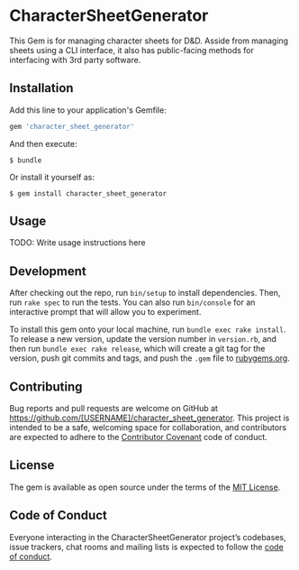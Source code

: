 # CharacterSheetGenerator

This Gem is for managing character sheets for D&D. Asside from managing sheets using a CLI interface, it also has public-facing methods for interfacing with 3rd party software.

## Installation

Add this line to your application's Gemfile:

```ruby
gem 'character_sheet_generator'
```

And then execute:

    $ bundle

Or install it yourself as:

    $ gem install character_sheet_generator

## Usage

TODO: Write usage instructions here

## Development

After checking out the repo, run `bin/setup` to install dependencies. Then, run `rake spec` to run the tests. You can also run `bin/console` for an interactive prompt that will allow you to experiment.

To install this gem onto your local machine, run `bundle exec rake install`. To release a new version, update the version number in `version.rb`, and then run `bundle exec rake release`, which will create a git tag for the version, push git commits and tags, and push the `.gem` file to [rubygems.org](https://rubygems.org).

## Contributing

Bug reports and pull requests are welcome on GitHub at https://github.com/[USERNAME]/character_sheet_generator. This project is intended to be a safe, welcoming space for collaboration, and contributors are expected to adhere to the [Contributor Covenant](http://contributor-covenant.org) code of conduct.

## License

The gem is available as open source under the terms of the [MIT License](https://opensource.org/licenses/MIT).

## Code of Conduct

Everyone interacting in the CharacterSheetGenerator project’s codebases, issue trackers, chat rooms and mailing lists is expected to follow the [code of conduct](https://github.com/[USERNAME]/character_sheet_generator/blob/master/CODE_OF_CONDUCT.md).
